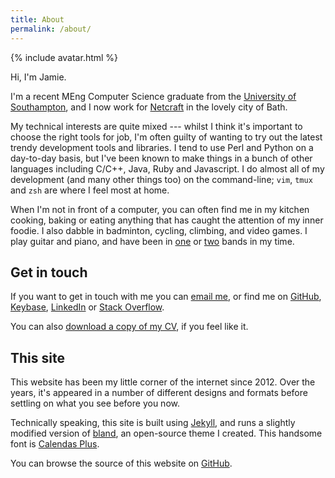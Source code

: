 ```yaml
---
title: About
permalink: /about/
---
```


{% include avatar.html %}

Hi, I'm Jamie.

I'm a recent MEng Computer Science graduate from the [University of Southampton](http://www.ecs.soton.ac.uk/), and I now work for [Netcraft](https://www.netcraft.com/) in the lovely city of Bath.

My technical interests are quite mixed --- whilst I think it's important to choose the right tools for job, I'm often guilty of wanting to try out the latest trendy development tools and libraries. I tend to use Perl and Python on a day-to-day basis, but I've been known to make things in a bunch of other languages including C/C++, Java, Ruby and Javascript. I do almost all of my development (and many other things too) on the command-line; `vim`, `tmux` and `zsh` are where I feel most at home.

When I'm not in front of a computer, you can often find me in my kitchen cooking, baking or eating anything that has caught the attention of my inner foodie. I also dabble in badminton, cycling, climbing, and video games. I play guitar and piano, and have been in [one](https://open.spotify.com/artist/5fRcxUmyMxK33qAMXq31dT) or [two](https://soundcloud.com/danbradleyuk/sets/silent-rhapsody-covers-ep) bands in my time.

## Get in touch

If you want to get in touch with me you can [email me](mailto:jamie@jamiedavies.me), or find me on [GitHub](https://github.com/daviesjamie), [Keybase](https://keybase.io/daviesjamie), [LinkedIn](https://www.linkedin.com/in/daviesjamie/) or [Stack Overflow](http://stackoverflow.com/users/1398245/jamie).

You can also [download a copy of my CV](https://github.com/daviesjamie/curriculum-vitae/raw/master/cv.pdf), if you feel like it.

## This site

This website has been my little corner of the internet since 2012. Over the years, it's appeared in a number of different designs and formats before settling on what you see before you now.

Technically speaking, this site is built using [Jekyll](https://jekyllrb.com/), and runs a slightly modified version of [bland](https://github.com/daviesjamie/jekyll-bland), an open-source theme I created. This handsome font is [Calendas Plus](http://atipofoundry.com/fonts/calendas-plus).

You can browse the source of this website on [GitHub](https://github.com/daviesjamie/jamiedavies.me).
